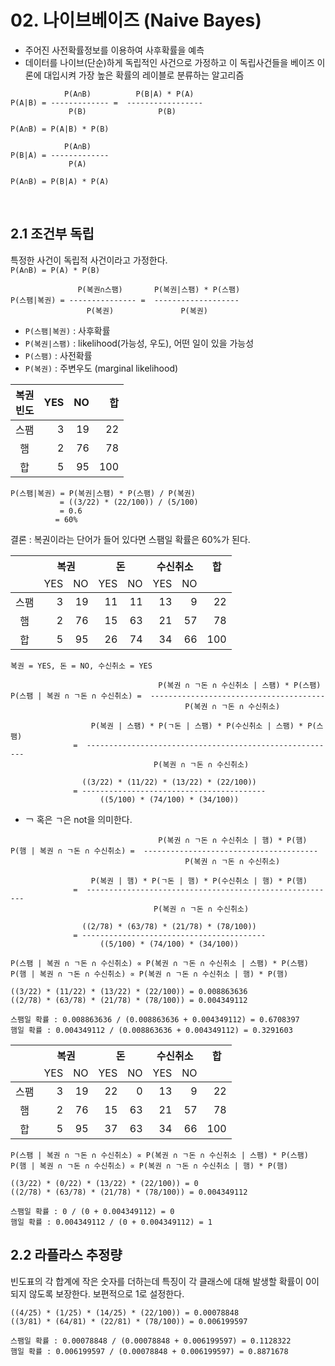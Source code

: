 # 02. 나이브베이즈 (Naive Bayes)

- 주어진 사전확률정보를 이용하여 사후확률을 예측
- 데이터를 나이브(단순)하게 독립적인 사건으로 가정하고 이 독립사건들을 베이즈 이론에 대입시켜 가장 높은 확률의 레이블로 분류하는 알고리즘

```
            P(A∩B)          P(B|A) * P(A)  
P(A|B) = ------------- =  -----------------
             P(B)                P(B)

P(A∩B) = P(A|B) * P(B)

            P(A∩B)    
P(B|A) = -------------
             P(A)     

P(A∩B) = P(B|A) * P(A)
```
<br/>  

## 2.1 조건부 독립

특정한 사건이 독립적 사건이라고 가정한다.  
`P(A∩B) = P(A) * P(B)`

```
               P(복권∩스팸)       P(복권|스팸) * P(스팸)  
P(스팸|복권) = --------------- =  -------------------
                 P(복권)               P(복권)
```

- `P(스팸|복권)` : 사후확률
- `P(복권|스팸)` : likelihood(가능성, 우도), 어떤 일이 있을 가능성
- `P(스팸)` : 사전확률
- `P(복권)` : 주변우도 (marginal likelihood)

|복권<br/>빈도|YES|NO|합|
|:--:|--:|--:|--:|
|스팸|3|19|22|
|햄|2|76|78|
|합|5|95|100|

```
P(스팸|복권) = P(복권|스팸) * P(스팸) / P(복권)
           = ((3/22) * (22/100)) / (5/100)
           = 0.6
          = 60%
```
결론 : 복권이라는 단어가 들어 있다면 스팸일 확률은 60%가 된다.

<table>
       <thead>
           <tr> 
               <th> </th>
               <th colspan=2>복권</th>
               <th colspan=2>돈</th>
               <th colspan=2>수신취소</th>
               <th> 합 </th>
           </tr>
           <tr>
               <td> </td>
               <td align = center>YES</td>
               <td align = center>NO</td>
               <td align = center>YES</td>
               <td align = center>NO</td>
               <td align = center>YES</td>
               <td align = center>NO</td>
               <td> </td>
           </tr>
       </thead>
       <tbody>
           <tr>
               <td align = center>스팸</td>
               <td align = right>3</td>
               <td align = right>19</td>
               <td align = right>11</td>
               <td align = right>11</td>
               <td align = right>13</td>
               <td align = right>9</td>
               <td align = right>22</td>
           </tr>
           <tr>
               <td align = center>햄</td>
               <td align = right>2</td>
               <td align = right>76</td>
               <td align = right>15</td>
               <td align = right>63</td>
               <td align = right>21</td>
               <td align = right>57</td>
               <td align = right>78</td>
           </tr>
           <tr>
               <td align = center>합</td>
               <td align = right>5</td>
               <td align = right>95</td>
               <td align = right>26</td>
               <td align = right>74</td>
               <td align = right>34</td>
               <td align = right>66</td>
               <td align = right>100</td>
           </tr>
       </tbody>
</table>

```
복권 = YES, 돈 = NO, 수신취소 = YES

                                 P(복권 ∩ ㄱ돈 ∩ 수신취소 | 스팸) * P(스팸)
P(스팸 | 복권 ∩ ㄱ돈 ∩ 수신취소) =  ---------------------------------------
                                       P(복권 ∩ ㄱ돈 ∩ 수신취소)

                  P(복권 | 스팸) * P(ㄱ돈 | 스팸) * P(수신취소 | 스팸) * P(스팸)
              =  --------------------------------------------------------
                                P(복권 ∩ ㄱ돈 ∩ 수신취소)       

                ((3/22) * (11/22) * (13/22) * (22/100))
              = -----------------------------------------
                    ((5/100) * (74/100) * (34/100))
```

- ￢ 혹은 ㄱ은 not을 의미한다.

```
                                 P(복권 ∩ ㄱ돈 ∩ 수신취소 | 햄) * P(햄)
P(햄 | 복권 ∩ ㄱ돈 ∩ 수신취소) =  ---------------------------------------
                                       P(복권 ∩ ㄱ돈 ∩ 수신취소)

                  P(복권 | 햄) * P(ㄱ돈 | 햄) * P(수신취소 | 햄) * P(햄)
              =  --------------------------------------------------------
                                P(복권 ∩ ㄱ돈 ∩ 수신취소)       

                ((2/78) * (63/78) * (21/78) * (78/100))
              = -----------------------------------------
                    ((5/100) * (74/100) * (34/100))
```

```
P(스팸 | 복권 ∩ ㄱ돈 ∩ 수신취소) ∝ P(복권 ∩ ㄱ돈 ∩ 수신취소 | 스팸) * P(스팸)
P(햄 | 복권 ∩ ㄱ돈 ∩ 수신취소) ∝ P(복권 ∩ ㄱ돈 ∩ 수신취소 | 햄) * P(햄)

((3/22) * (11/22) * (13/22) * (22/100)) = 0.008863636
((2/78) * (63/78) * (21/78) * (78/100)) = 0.004349112

스팸일 확률 : 0.008863636 / (0.008863636 + 0.004349112) = 0.6708397
햄일 확률 : 0.004349112 / (0.008863636 + 0.004349112) = 0.3291603
```

<table>
       <thead>
           <tr> 
               <th> </th>
               <th colspan=2>복권</th>
               <th colspan=2>돈</th>
               <th colspan=2>수신취소</th>
               <th> 합 </th>
           </tr>
           <tr>
               <td> </td>
               <td align = center>YES</td>
               <td align = center>NO</td>
               <td align = center>YES</td>
               <td align = center>NO</td>
               <td align = center>YES</td>
               <td align = center>NO</td>
               <td> </td>
           </tr>
       </thead>
       <tbody>
           <tr>
               <td align = center>스팸</td>
               <td align = right>3</td>
               <td align = right>19</td>
               <td align = right>22</td>
               <td align = right>0</td>
               <td align = right>13</td>
               <td align = right>9</td>
               <td align = right>22</td>
           </tr>
           <tr>
               <td align = center>햄</td>
               <td align = right>2</td>
               <td align = right>76</td>
               <td align = right>15</td>
               <td align = right>63</td>
               <td align = right>21</td>
               <td align = right>57</td>
               <td align = right>78</td>
           </tr>
           <tr>
               <td align = center>합</td>
               <td align = right>5</td>
               <td align = right>95</td>
               <td align = right>37</td>
               <td align = right>63</td>
               <td align = right>34</td>
               <td align = right>66</td>
               <td align = right>100</td>
           </tr>
       </tbody>
</table>

```
P(스팸 | 복권 ∩ ㄱ돈 ∩ 수신취소) ∝ P(복권 ∩ ㄱ돈 ∩ 수신취소 | 스팸) * P(스팸)
P(햄 | 복권 ∩ ㄱ돈 ∩ 수신취소) ∝ P(복권 ∩ ㄱ돈 ∩ 수신취소 | 햄) * P(햄)

((3/22) * (0/22) * (13/22) * (22/100)) = 0
((2/78) * (63/78) * (21/78) * (78/100)) = 0.004349112

스팸일 확률 : 0 / (0 + 0.004349112) = 0
햄일 확률 : 0.004349112 / (0 + 0.004349112) = 1
```

## 2.2 라플라스 추정량
빈도표의 각 합계에 작은 숫자를 더하는데 특징이 각 클래스에 대해 발생할 확률이 0이 되지 않도록 보장한다. 보편적으로 1로 설정한다.

```
((4/25) * (1/25) * (14/25) * (22/100)) = 0.00078848
((3/81) * (64/81) * (22/81) * (78/100)) = 0.006199597

스팸일 확률 : 0.00078848 / (0.00078848 + 0.006199597) = 0.1128322
햄일 확률 : 0.006199597 / (0.00078848 + 0.006199597) = 0.8871678
```